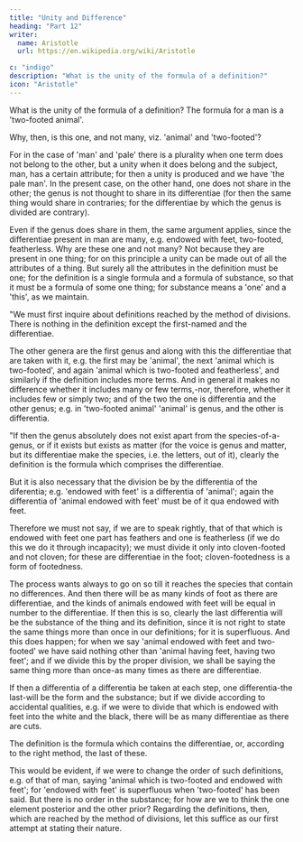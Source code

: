 ```yaml
---
title: "Unity and Difference"
heading: "Part 12"
writer:
  name: Aristotle 
  url: https://en.wikipedia.org/wiki/Aristotle

c: "indigo"
description: "What is the unity of the formula of a definition?"
icon: "Aristotle"
---
```


<!-- "Now let us treat first of definition, in so far as we have not treated of it in the Analytics; for the problem stated in them is useful for our inquiries concerning substance. 
 -->

What is the unity of the formula of a definition? The formula for a man is a 'two-footed animal'.

Why, then, is this one, and not many, viz. 'animal' and 'two-footed'? 

For in the case of 'man' and 'pale' there is a plurality when one term does not belong to the other, but a unity when it does belong and the subject, man, has a certain attribute; for then a unity is produced and we have 'the pale man'. In the present case, on the other hand, one does not share in the other; the genus is not thought to share in its differentiae (for then the same thing would share in contraries; for the differentiae by which the genus is divided are contrary). 

Even if the genus does share in them, the same argument applies, since the differentiae present in man are many, e.g. endowed with feet, two-footed, featherless. Why are these one and not many? Not because they are present in one thing; for on this principle a unity can be made out of all the attributes of a thing. But surely all the attributes in the definition must be one; for the definition is a single formula and a formula of substance, so that it must be a formula of some one thing; for substance means a 'one' and a 'this', as we maintain.

"We must first inquire about definitions reached by the method of divisions. There is nothing in the definition except the first-named and the differentiae. 

The other genera are the first genus and along with this the differentiae that are taken with it, e.g. the first may be 'animal', the next 'animal which is two-footed', and again 'animal which is two-footed and featherless', and similarly if the definition includes more terms. And in general it makes no difference whether it includes many or few terms,-nor, therefore, whether it includes few or simply two; and of the two the one is differentia and the other genus; e.g. in 'two-footed animal' 'animal' is genus, and the other is differentia.

"If then the genus absolutely does not exist apart from the species-of-a-genus, or if it exists but exists as matter (for the voice is genus and matter, but its differentiae make the species, i.e. the letters, out of it), clearly the definition is the formula which comprises the differentiae.

But it is also necessary that the division be by the differentia of the diferentia; e.g. 'endowed with feet' is a differentia of 'animal'; again the differentia of 'animal endowed with feet' must be of it qua endowed with feet. 

Therefore we must not say, if we are to speak rightly, that of that which is endowed with feet one part has feathers and one is featherless (if we do this we do it through incapacity); we must divide it only into cloven-footed and not cloven; for these are differentiae in the foot; cloven-footedness is a form of footedness. 

The process wants always to go on so till it reaches the species that contain no differences. And then there will be as many kinds of foot as there are differentiae, and the kinds of animals endowed with feet will be equal in number to the differentiae. If then this is so, clearly the last differentia will be the substance of the thing and its definition, since it is not right to state the same things more than once in our definitions; for it is superfluous. And this does happen; for when we say 'animal endowed with feet and two-footed' we have said nothing other than 'animal having feet, having two feet'; and if we divide this by the proper division, we shall be saying the same thing more than once-as many times as there are differentiae.

If then a differentia of a differentia be taken at each step, one differentia-the last-will be the form and the substance; but if we divide according to accidental qualities, e.g. if we were to divide that which is endowed with feet into the white and the black, there will be as many differentiae as there are cuts. 

The definition is the formula which contains the differentiae, or, according to the right method, the last of these. 

This would be evident, if we were to change the order of such definitions, e.g. of that of man, saying 'animal which is two-footed and endowed with feet'; for 'endowed with feet' is superfluous when 'two-footed' has been said. But there is no order in the substance; for how are we to think the one element posterior and the other prior? Regarding the definitions, then, which are reached by the method of divisions, let this suffice as our first attempt at stating their nature.
